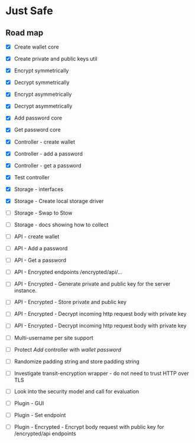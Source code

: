 # Just Safe

## Road map
- [x] Create wallet core
- [x] Create private and  public keys util
- [x] Encrypt symmetrically
- [x] Decrypt symmetrically
- [x] Encrypt  asymmetrically
- [x] Decrypt  asymmetrically
- [x] Add password core
- [x] Get password core
- [x] Controller - create wallet
- [x] Controller - add a password
- [x] Controller - get a password
- [x] Test controller
- [x] Storage - interfaces
- [x] Storage - Create local storage driver
- [ ] Storage - Swap to Stow
- [ ] Storage - docs showing how to collect
- [ ] API - create wallet
- [ ] API - Add a password
- [ ] API - Get a password
- [ ] API - Encrypted endpoints /encrypted/api/...
- [ ] API - Encrypted - Generate private and public key for the server instance.
- [ ] API - Encrypted - Store private and public key
- [ ] API - Encrypted - Decrypt incoming http request body with private key
- [ ] API - Encrypted - Decrypt incoming http request body with private key
- [ ] Multi-username per site support
- [ ] Protect *Add* controller with *wallet password*
- [ ] Randomize padding string and store padding string
- [ ] Investigate transit-encryption wrapper - do not need to trust HTTP over TLS
- [ ] Look into the security model and call for evaluation
- [ ] Plugin - GUI
- [ ] Plugin - Set endpoint
- [ ] Plugin - Encrypted - Encrypt body request with public key for /encrypted/api endpoints


